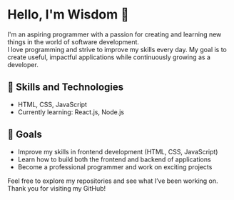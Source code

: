 # Hello, I'm Wisdom 👋  

I'm an aspiring programmer with a passion for creating and learning new things in the world of software development.  
I love programming and strive to improve my skills every day. My goal is to create useful, impactful applications while continuously growing as a developer.  

## 🌟 Skills and Technologies  
- HTML, CSS, JavaScript  
- Currently learning: React.js, Node.js  

## 🚀 Goals  
- Improve my skills in frontend development (HTML, CSS, JavaScript)  
- Learn how to build both the frontend and backend of applications  
- Become a professional programmer and work on exciting projects  

Feel free to explore my repositories and see what I’ve been working on.  
Thank you for visiting my GitHub!  
